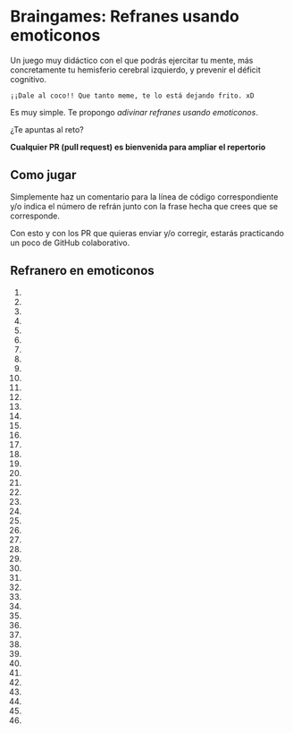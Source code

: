 # Braingames: Refranes usando emoticonos

Un juego muy didáctico con el que podrás ejercitar tu mente, más concretamente tu hemisferio cerebral izquierdo, y prevenir el déficit cognitivo.

    ¡¡Dale al coco!! Que tanto meme, te lo está dejando frito. xD

Es muy simple. Te propongo *adivinar refranes usando emoticonos*.

¿Te apuntas al reto?

**Cualquier PR (pull request) es bienvenida para ampliar el repertorio**

## Como jugar

Simplemente haz un comentario para la línea de código correspondiente y/o indica el número de refrán junto con la frase hecha que crees que se corresponde.

Con esto y con los PR que quieras enviar y/o corregir, estarás practicando un poco de GitHub colaborativo.

## Refranero en emoticonos

1. 
2.
3.
4.
5.
6.
7.
8.
9.
10.
11.
12.
13.
14.
15.
16.
17.
18.
19.
20.
21.
22.
23.
24.
25.
26.
27.
28.
29.
30.
31.
32.
33.
34.
35.
36.
37.
38.
39.
40.
41.
42.
43.
44.
45.
46.
